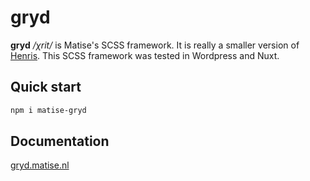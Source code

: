 # gryd

**gryd** */χrit/* is Matise's SCSS framework. It is really a smaller version of [Henris](https://henris.style/).
This SCSS framework was tested in Wordpress and Nuxt.

## Quick start
```bash
npm i matise-gryd
```

## Documentation
[gryd.matise.nl](https://gryd.matise.nl/)
